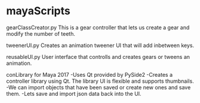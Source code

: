 # mayaScripts


gearClassCreator.py
This is a gear controller that lets us create a gear and modify the number of teeth.

tweenerUI.py
Creates an animation tweener UI that will add inbetween keys.

reusableUI.py
User interface that controlls and creates gears or tweens an animation. 

conLibrary for Maya 2017
-Uses Qt provided by PySide2
-Creates a controller library using Qt. 
The library UI is flexible and supports thumbnails.
-We can import objects that have been saved or create new ones and save them.
-Lets save and import json data back into the UI.